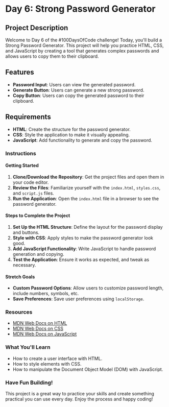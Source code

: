 # Day 6: Strong Password Generator

## Project Description

Welcome to Day 6 of the #100DaysOfCode challenge! Today, you'll build a Strong Password Generator. This project will help you practice HTML, CSS, and JavaScript by creating a tool that generates complex passwords and allows users to copy them to their clipboard.

## Features

- **Password Input**: Users can view the generated password.
- **Generate Button**: Users can generate a new strong password.
- **Copy Button**: Users can copy the generated password to their clipboard.

## Requirements

- **HTML**: Create the structure for the password generator.
- **CSS**: Style the application to make it visually appealing.
- **JavaScript**: Add functionality to generate and copy the password.

### Instructions

#### Getting Started

1. **Clone/Download the Repository**: Get the project files and open them in your code editor.
2. **Review the Files**: Familiarize yourself with the `index.html`, `styles.css`, and `script.js` files.
3. **Run the Application**: Open the `index.html` file in a browser to see the password generator.

#### Steps to Complete the Project

1. **Set Up the HTML Structure**: Define the layout for the password display and buttons.
2. **Style with CSS**: Apply styles to make the password generator look good.
3. **Add JavaScript Functionality**: Write JavaScript to handle password generation and copying.
4. **Test the Application**: Ensure it works as expected, and tweak as necessary.

#### Stretch Goals

- **Custom Password Options**: Allow users to customize password length, include numbers, symbols, etc.
- **Save Preferences**: Save user preferences using `localStorage`.

### Resources

- [MDN Web Docs on HTML](https://developer.mozilla.org/en-US/docs/Web/HTML)
- [MDN Web Docs on CSS](https://developer.mozilla.org/en-US/docs/Web/CSS)
- [MDN Web Docs on JavaScript](https://developer.mozilla.org/en-US/docs/Web/JavaScript)

### What You'll Learn

- How to create a user interface with HTML.
- How to style elements with CSS.
- How to manipulate the Document Object Model (DOM) with JavaScript.

### Have Fun Building!

This project is a great way to practice your skills and create something practical you can use every day. Enjoy the process and happy coding!
